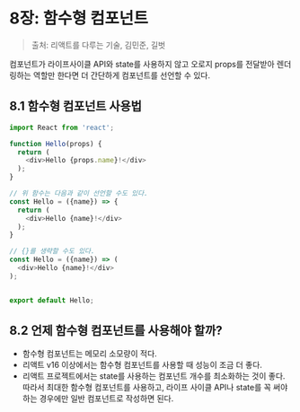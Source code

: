 # 8장: 함수형 컴포넌트

> 출처: 리액트를 다루는 기술, 김민준, 길벗

컴포넌트가 라이프사이클 API와 state를 사용하지 않고 오로지 props를 전달받아 렌더링하는 역할만 한다면 더 간단하게 컴포넌트를 선언할 수 있다.

## 8.1 함수형 컴포넌트 사용법

```javascript
import React from 'react';

function Hello(props) {
  return (
    <div>Hello {props.name}!</div>
  );
}

// 위 함수는 다음과 같이 선언할 수도 있다.
const Hello = ({name}) => {
  return (
    <div>Hello {name}!</div>
  );
}

// {}를 생략할 수도 있다.
const Hello = ({name}) => (
  <div>Hello {name}!</div>
);


export default Hello;
```

## 8.2 언제 함수형 컴포넌트를 사용해야 할까?

- 함수형 컴포넌트는 메모리 소모량이 적다.
- 리액트 v16 이상에서는 함수형 컴포넌트를 사용할 때 성능이 조금 더 좋다.
- 리액트 프로젝트에서는 state를 사용하는 컴포넌트 개수를 최소화하는 것이 좋다. 따라서 최대한 함수형 컴포넌트를 사용하고, 라이프 사이클 API나 state를 꼭 써야하는 경우에만 일반 컴포넌트로 작성하면 된다.

